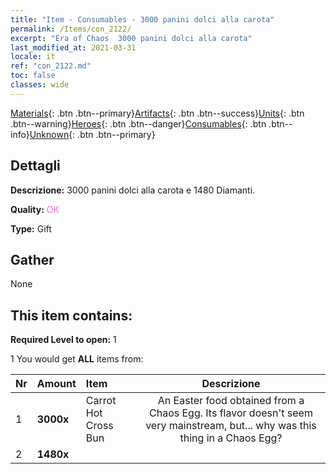 ```yaml
---
title: "Item - Consumables - 3000 panini dolci alla carota"
permalink: /Items/con_2122/
excerpt: "Era of Chaos  3000 panini dolci alla carota"
last_modified_at: 2021-03-31
locale: it
ref: "con_2122.md"
toc: false
classes: wide
---
```

 [Materials](/it/Items/){: .btn .btn--primary}[Artifacts](/it/Items/Artifacts/){: .btn .btn--success}[Units](/it/Items/Units/){: .btn .btn--warning}[Heroes](/it/Items/Heroes/){: .btn .btn--danger}[Consumables](/it/Items/Consumables/){: .btn .btn--info}[Unknown](/it/Items/Unknown/){: .btn .btn--primary}

## Dettagli
 **Descrizione:** 3000 panini dolci alla carota e 1480 Diamanti.

 **Quality:** <span style="color: #DA70D6">OK</span>

 **Type:** Gift

## Gather

  None

## This item contains:

 **Required Level to open:** 1

 1 You would get **ALL** items  from:

  | Nr | Amount |     Item    | Descrizione |
  |:---|:-------|:------------|:-----------:|
  | 1 |  **3000x** | Carrot Hot Cross Bun | An Easter food obtained from a Chaos Egg. Its flavor doesn't seem very mainstream, but... why was this thing in a Chaos Egg?  | 
  | 2 |  **1480x** | <i class="fas fa-gem"/> |  | 
